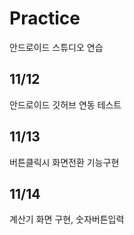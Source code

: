 # Practice
안드로이드 스튜디오 연습

## 11/12
안드로이드 깃허브 연동 테스트

## 11/13
버튼클릭시 화면전환 기능구현

## 11/14
계산기 화면 구현, 숫자버튼입력

